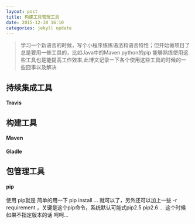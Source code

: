 ```yaml
---
layout: post
title: 构建工具管理工具
date: 2015-12-30 16:10
categories: jekyll update
---
```


> 学习一个新语言的时候，写个小程序练练语法和语言特性；但开始做项目了 总是要用一些工具的，比如Java中的Maven python的pip 能够熟练使用这些工具也是能提高工作效率,此博文记录一下各个使用这些工具的时候的一些囧事以及解决

## 持续集成工具

#### Travis

## 构建工具

#### Maven

#### Gladle

## 包管理工具

#### pip 

使用 pip就是 简单的用一下 pip install ... 就可以了，另外还可以加上一些 -r requirement ，关键是这个pip命令，系统默认可能式pip2.5 pip2.6 ... 这个时候如果不指定版本的话 呵呵...
